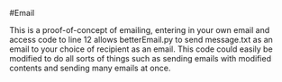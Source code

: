 #Email

This is a proof-of-concept of emailing, entering in your own email and access code to line 12 allows betterEmail.py to send message.txt as an email to your choice of recipient as an email.
This code could easily be modified to do all sorts of things such as sending emails with modified contents and sending many emails at once.
